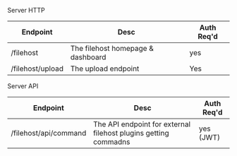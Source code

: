 
Server HTTP

| Endpoint | Desc | Auth Req'd |
|--------------|-----------|------------|
| /filehost | The filehost homepage & dashboard | yes |
| /filehost/upload | The upload endpoint | Yes |


Server API

| Endpoint | Desc | Auth Req'd |
|--------------|-----------|------------|
| /filehost/api/command | The API endpoint for external filehost plugins getting commadns | yes (JWT) |
